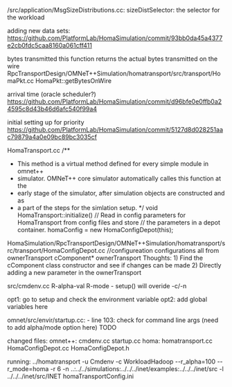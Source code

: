 /src/application/MsgSizeDistributions.cc:
    sizeDistSelector: the selector for the workload

adding new data sets:
    https://github.com/PlatformLab/HomaSimulation/commit/93bb0da45a4377e2cb0fdc5caa8160a061cff411

bytes transmitted
    this function returns the actual bytes transmitted on the wire
    RpcTransportDesign/OMNeT++Simulation/homatransport/src/transport/HomaPkt.cc
    HomaPkt::getBytesOnWire

arrival time (oracle scheduler?)
    https://github.com/PlatformLab/HomaSimulation/commit/d96bfe0e0ffb0a24595c8d43b46d6afc540f99a4

initial setting up for priority
    https://github.com/PlatformLab/HomaSimulation/commit/5127d8d028251aac79879a4a0e09bc89bc3035cf


HomaTransport.cc
/**
 * This method is a virtual method defined for every simple module in omnet++
 * simulator. OMNeT++ core simulator automatically calles this function at the
 * early stage of the simulator, after simulation objects are constructed and as
 * a part of the steps for the simlation setup.
 */
void
HomaTransport::initialize() 
// Read in config parameters for HomaTransport from config files and store
    // the parameters in a depot container.
    homaConfig = new HomaConfigDepot(this);

HomaSimulation/RpcTransportDesign/OMNeT++Simulation/homatransport/src/transport/HomaConfigDepot.cc
//configureation
configurations all from ownerTransport 
cComponent* ownerTransport
Thoughts: 1) Find the cComponent class constructor and see if changes can be made
          2) Directly adding a new parameter in the ownerTransport 
         
src/cmdenv.cc 
    R-alpha-val
    R-mode
    - setup() will overide -c/-n 
    
opt1: go to setup and check the environment variable
opt2: add global variables here

omnet/src/envir/startup.cc:
    - line 103: check for command line args (need to add alpha/mode option here) TODO

changed files:
    omnet++:
        cmdenv.cc
        startup.cc
    homa:
        homatransport.cc
        HomaConfigDepot.cc
        HomaConfigDepot.h

running:
    ../homatransport -u Cmdenv -c WorkloadHadoop --r_alpha=100 --r_mode=homa -r 6 -n ..:../../simulations:../../../inet/examples:../../../inet/src -l ../../../inet/src/INET homaTransportConfig.ini
